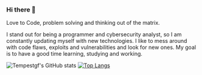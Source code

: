 ### Hi there 👋

Love to Code, problem solving and thinking out of the matrix.

I stand out for being a programmer and cybersecurity analyst, so I am constantly updating myself with new technologies. I like to mess around with code flaws, exploits and vulnerabilities and look for new ones. My goal is to have a good time learning, studying and working.

![Tempestgf's GitHub stats](https://github-readme-stats.vercel.app/api?username=Tempestgf&show_icons=true&theme=gruvbox) [![Top Langs](https://github-readme-stats.vercel.app/api/top-langs/?username=Tempestgf)](https://github.com/tempestgf/github-readme-stats)
